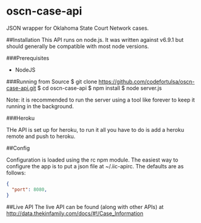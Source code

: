 # oscn-case-api
JSON wrapper for Oklahoma State Court Network cases.

##Installation
This API runs on node.js. It was written against v6.9.1 but should generally
be compatible with most node versions.

###Prerequisites
* NodeJS

###Running from Source
    $ git clone https://github.com/codefortulsa/oscn-case-api.git
    $ cd oscn-case-api
    $ npm install
    $ node server.js

Note: it is recommended to run the server using a tool like forever to keep it
running in the background.

###Heroku

THe API is set up for heroku, to run it all you have to do is add a heroku remote
and push to heroku.

##Config

Configuration is loaded using the rc npm module. The easiest way to configure
the app is to put a json file at ~/.iic-apirc. The defaults are as follows:

```json
{
  "port": 8080,
}
```

##Live API
The live API can be found (along with other APIs) at http://data.thekinfamily.com/docs/#!/Case_Information
